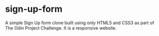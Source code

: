 # sign-up-form

A simple Sign Up form clone built using only HTML5 and CSS3 as part of The Odin Project Challenge. It is a responsive website.